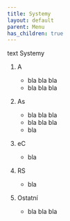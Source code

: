 ```yaml
---
title: Systemy
layout: default
parent: Menu
has_children: true
---
```


text Systemy
1. A
   - bla bla bla
   - bla bla bla
  
2. As
   - bla bla bla
   - bla bla bla
   - bla
  
3. eC
   - bla
  
4. RS
   - bla
  
5. Ostatní
   - bla bla bla